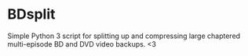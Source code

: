 # BDsplit
Simple Python 3 script for splitting up and compressing large chaptered multi-episode BD and DVD video backups. &lt;3

